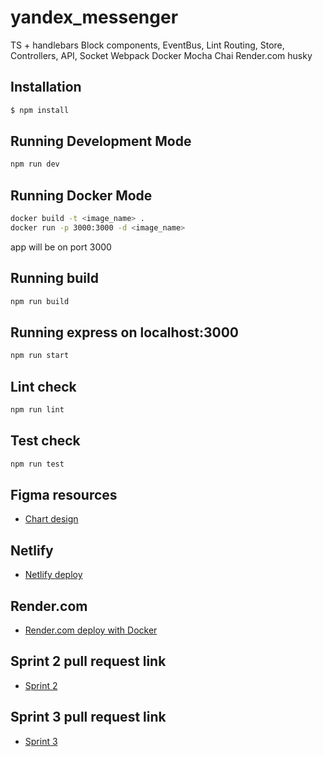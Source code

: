# yandex_messenger

TS + handlebars
Block components, EventBus, Lint
Routing, Store, Controllers, API, Socket
Webpack Docker Mocha Chai Render.com husky

## Installation

```bash
$ npm install
```

## Running Development Mode

```bash
npm run dev
```

## Running Docker Mode

```bash
docker build -t <image_name> .
docker run -p 3000:3000 -d <image_name>
```

app will be on port 3000

## Running build

```bash
npm run build
```

## Running express on localhost:3000

```bash
npm run start
```

## Lint check

```bash
npm run lint
```

## Test check

```bash
npm run test
```

## Figma resources

- [Chart design](https://www.figma.com/file/24EUnEHGEDNLdOcxg7ULwV/Chat?node-id=0%3A1)

## Netlify

- [Netlify deploy](https://voluble-zabaione-0a1092.netlify.app/)

## Render.com

- [Render.com deploy with Docker](https://yandex-messenger.onrender.com)

## Sprint 2 pull request link

- [Sprint 2](https://github.com/MaximOvsyannikov/yandex_messenger/pull/3)

## Sprint 3 pull request link

- [Sprint 3](https://github.com/MaximOvsyannikov/yandex_messenger/pull/4)
